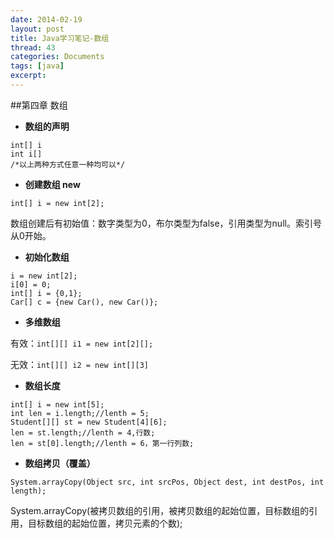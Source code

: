 ```yaml
---
date: 2014-02-19
layout: post
title: Java学习笔记-数组
thread: 43
categories: Documents
tags: [java]
excerpt: 
---
```


##第四章 数组

* **数组的声明**

```
int[] i
int i[]
/*以上两种方式任意一种均可以*/
```

* **创建数组 new**

```
int[] i = new int[2];
```

数组创建后有初始值：数字类型为0，布尔类型为false，引用类型为null。索引号从0开始。

* **初始化数组**

```
i = new int[2];
i[0] = 0;
int[] i = {0,1};
Car[] c = {new Car(), new Car()};
```

* **多维数组**

有效：`int[][] i1 = new int[2][];`

无效：`int[][] i2 = new int[][3]`

* **数组长度**

```
int[] i = new int[5];
int len = i.length;//lenth = 5;
Student[][] st = new Student[4][6];
len = st.length;//lenth = 4,行数;
len = st[0].length;//lenth = 6，第一行列数;
```

* **数组拷贝（覆盖）**

```
System.arrayCopy(Object src, int srcPos, Object dest, int destPos, int length);
```

System.arrayCopy(被拷贝数组的引用，被拷贝数组的起始位置，目标数组的引用，目标数组的起始位置，拷贝元素的个数);

